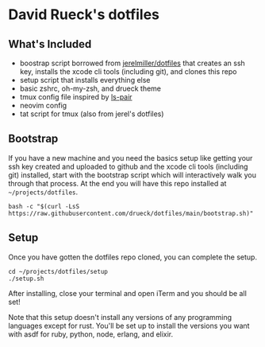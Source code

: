 # David Rueck's dotfiles

## What's Included

- boostrap script borrowed from
  [jerelmiller/dotfiles](https://github.com/jerelmiller/dotfiles) that creates
  an ssh key, installs the xcode cli tools (including git), and clones this repo
- setup script that installs everything else
- basic zshrc, oh-my-zsh, and drueck theme
- tmux config file inspired by [ls-pair](https://github.com/livingsocial/ls-pair)
- neovim config
- tat script for tmux (also from jerel's dotfiles)

## Bootstrap

If you have a new machine and you need the basics setup like getting your ssh key created
and uploaded to github and the xcode cli tools (including git) installed, start with the
bootstrap script which will interactively walk you through that process. At the end you will
have this repo installed at `~/projects/dotfiles`.

```terminal
bash -c "$(curl -LsS https://raw.githubusercontent.com/drueck/dotfiles/main/bootstrap.sh)"
```

## Setup

Once you have gotten the dotfiles repo cloned, you can complete the setup.

```terminal
cd ~/projects/dotfiles/setup
./setup.sh
```

After installing, close your terminal and open iTerm and you should be all set!

Note that this setup doesn't install any versions of any programming languages
except for rust. You'll be set up to install the versions you want with asdf
for ruby, python, node, erlang, and elixir.
